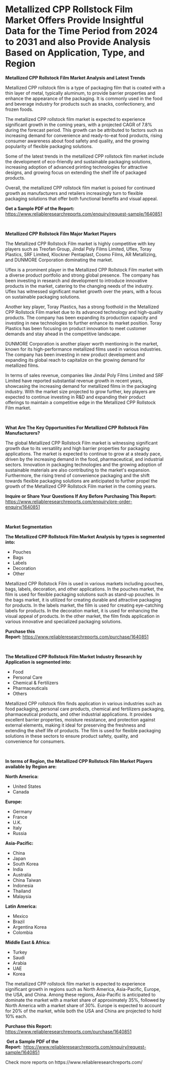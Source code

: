 <p><h1>Metallized CPP Rollstock Film Market Offers Provide Insightful Data for the Time Period from 2024 to 2031 and also Provide Analysis Based on Application, Type, and Region</h1></p><p><strong>Metallized CPP Rollstock Film Market Analysis and Latest Trends</strong></p>
<p><p>Metallized CPP rollstock film is a type of packaging film that is coated with a thin layer of metal, typically aluminum, to provide barrier properties and enhance the appearance of the packaging. It is commonly used in the food and beverage industry for products such as snacks, confectionery, and frozen foods.</p><p>The metallized CPP rollstock film market is expected to experience significant growth in the coming years, with a projected CAGR of 7.8% during the forecast period. This growth can be attributed to factors such as increasing demand for convenience and ready-to-eat food products, rising consumer awareness about food safety and quality, and the growing popularity of flexible packaging solutions.</p><p>Some of the latest trends in the metallized CPP rollstock film market include the development of eco-friendly and sustainable packaging solutions, increasing adoption of advanced printing technologies for attractive designs, and growing focus on extending the shelf life of packaged products.</p><p>Overall, the metallized CPP rollstock film market is poised for continued growth as manufacturers and retailers increasingly turn to flexible packaging solutions that offer both functional benefits and visual appeal.</p></p>
<p><strong>Get a Sample PDF of the Report:&nbsp;</strong> <a href="https://www.reliableresearchreports.com/enquiry/request-sample/1640851">https://www.reliableresearchreports.com/enquiry/request-sample/1640851</a></p>
<p>&nbsp;</p>
<p><strong>Metallized CPP Rollstock Film Major Market Players</strong></p>
<p><p>The Metallized CPP Rollstock Film market is highly competitive with key players such as Treofan Group, Jindal Poly Films Limited, Uflex, Toray Plastics, SRF Limited, Klockner Pentaplast, Cosmo Films, AR Metallizing, and DUNMORE Corporation dominating the market.</p><p>Uflex is a prominent player in the Metallized CPP Rollstock Film market with a diverse product portfolio and strong global presence. The company has been investing in research and development to introduce innovative products in the market, catering to the changing needs of the industry. Uflex has witnessed significant market growth over the years, with a focus on sustainable packaging solutions.</p><p>Another key player, Toray Plastics, has a strong foothold in the Metallized CPP Rollstock Film market due to its advanced technology and high-quality products. The company has been expanding its production capacity and investing in new technologies to further enhance its market position. Toray Plastics has been focusing on product innovation to meet customer demands and stay ahead in the competitive landscape.</p><p>DUNMORE Corporation is another player worth mentioning in the market, known for its high-performance metallized films used in various industries. The company has been investing in new product development and expanding its global reach to capitalize on the growing demand for metallized films.</p><p>In terms of sales revenue, companies like Jindal Poly Films Limited and SRF Limited have reported substantial revenue growth in recent years, showcasing the increasing demand for metallized films in the packaging industry. With the market size projected to grow further, key players are expected to continue investing in R&D and expanding their product offerings to maintain a competitive edge in the Metallized CPP Rollstock Film market.</p></p>
<p>&nbsp;</p>
<p><strong>What Are The Key Opportunities For Metallized CPP Rollstock Film Manufacturers?</strong></p>
<p><p>The global Metallized CPP Rollstock Film market is witnessing significant growth due to its versatility and high barrier properties for packaging applications. The market is expected to continue to grow at a steady pace, driven by the increasing demand in the food, pharmaceutical, and industrial sectors. Innovation in packaging technologies and the growing adoption of sustainable materials are also contributing to the market's expansion. Furthermore, the rising trend of convenience packaging and the shift towards flexible packaging solutions are anticipated to further propel the growth of the Metallized CPP Rollstock Film market in the coming years.</p></p>
<p><strong>Inquire or Share Your Questions If Any Before Purchasing This Report:</strong> <a href="https://www.reliableresearchreports.com/enquiry/pre-order-enquiry/1640851">https://www.reliableresearchreports.com/enquiry/pre-order-enquiry/1640851</a></p>
<p>&nbsp;</p>
<p><strong>Market Segmentation</strong></p>
<p><strong>The Metallized CPP Rollstock Film Market Analysis by types is segmented into:</strong></p>
<p><ul><li>Pouches</li><li>Bags</li><li>Labels</li><li>Decoration</li><li>Other</li></ul></p>
<p><p>Metallized CPP Rollstock Film is used in various markets including pouches, bags, labels, decoration, and other applications. In the pouches market, the film is used for flexible packaging solutions such as stand-up pouches. In the bags market, it is utilized for creating durable and attractive packaging for products. In the labels market, the film is used for creating eye-catching labels for products. In the decoration market, it is used for enhancing the visual appeal of products. In the other market, the film finds application in various innovative and specialized packaging solutions.</p></p>
<p><strong>Purchase this Report:&nbsp;</strong><a href="https://www.reliableresearchreports.com/purchase/1640851">https://www.reliableresearchreports.com/purchase/1640851</a></p>
<p>&nbsp;</p>
<p><strong>The Metallized CPP Rollstock Film Market Industry Research by Application is segmented into:</strong></p>
<p><ul><li>Food</li><li>Personal Care</li><li>Chemical & Fertilizers</li><li>Pharmaceuticals</li><li>Others</li></ul></p>
<p><p>Metallized CPP rollstock film finds application in various industries such as food packaging, personal care products, chemical and fertilizers packaging, pharmaceutical products, and other industrial applications. It provides excellent barrier properties, moisture resistance, and protection against external elements, making it ideal for preserving the freshness and extending the shelf life of products. The film is used for flexible packaging solutions in these sectors to ensure product safety, quality, and convenience for consumers.</p></p>
<p>&nbsp;</p>
<p><strong>In terms of Region, the Metallized CPP Rollstock Film Market Players available by Region are:</strong></p>
<p>
    <p> <strong> North America: </strong>
        <ul>
            <li>United States</li>
            <li>Canada</li>
        </ul>
        </p> 
    <p> <strong> Europe: </strong>
        <ul>
            <li>Germany</li>
            <li>France</li>
            <li>U.K.</li>
            <li>Italy</li>
            <li>Russia</li>
        </ul>
        </p> 
    <p> <strong> Asia-Pacific: </strong>
        <ul>
            <li>China</li>
            <li>Japan</li>
            <li>South Korea</li>
            <li>India</li>
            <li>Australia</li>
            <li>China Taiwan</li>
            <li>Indonesia</li>
            <li>Thailand</li>
            <li>Malaysia</li>
        </ul>
        </p> 
    <p> <strong> Latin America: </strong>
        <ul>
            <li>Mexico</li>
            <li>Brazil</li>
            <li>Argentina Korea</li>
            <li>Colombia</li>
        </ul>
        </p> 
    <p> <strong> Middle East & Africa: </strong>
        <ul>
            <li>Turkey</li>
            <li>Saudi</li>
            <li>Arabia</li>
            <li>UAE</li>
            <li>Korea</li>
        </ul>
    </p>
    </p>
<p><p>The metallized CPP rollstock film market is expected to experience significant growth in regions such as North America, Asia-Pacific, Europe, the USA, and China. Among these regions, Asia-Pacific is anticipated to dominate the market with a market share of approximately 35%, followed by North America with a market share of 30%. Europe is expected to account for 20% of the market, while both the USA and China are projected to hold 10% each.</p></p>
<p><strong>Purchase this Report: </strong><a href="https://www.reliableresearchreports.com/purchase/1640851">https://www.reliableresearchreports.com/purchase/1640851</a></p>
<p>&nbsp;<strong>Get a Sample PDF of the Report:&nbsp;&nbsp;</strong><a href="https://www.reliableresearchreports.com/enquiry/request-sample/1640851">https://www.reliableresearchreports.com/enquiry/request-sample/1640851</a></p>
<p><strong></strong></p>
<p>Check more reports on https://www.reliableresearchreports.com/</p>